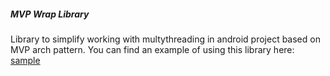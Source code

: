 ##### MVP Wrap Library
Library to simplify working with multythreading in android project based on MVP arch pattern. 
You can find an example of using this library here: [sample](https://github.com/d-samoilov-nlt/mvpWrapLibrary/tree/master/app)
